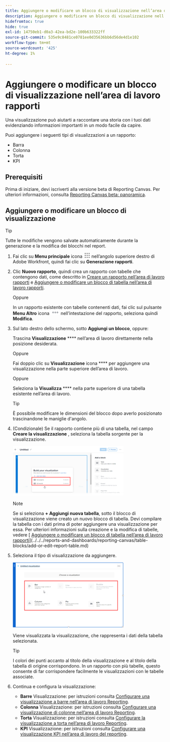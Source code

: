 ```yaml
---
title: Aggiungere o modificare un blocco di visualizzazione nell’area di lavoro rapporti
description: Aggiungere o modificare un blocco di visualizzazione nell’area di lavoro rapporti
hidefromtoc: true
hide: true
exl-id: 14750eb1-d0a3-42ea-bd2e-100b633322ff
source-git-commit: 535e9c8481ce0781ee0d35636bb6d56de4d1e102
workflow-type: tm+mt
source-wordcount: '425'
ht-degree: 1%

---
```


# Aggiungere o modificare un blocco di visualizzazione nell’area di lavoro rapporti

Una visualizzazione può aiutarti a raccontare una storia con i tuoi dati evidenziando informazioni importanti in un modo facile da capire.

Puoi aggiungere i seguenti tipi di visualizzazioni a un rapporto:

* Barra
* Colonna
* Torta
* KPI

## Prerequisiti

Prima di iniziare, devi iscriverti alla versione beta di Reporting Canvas. Per ulteriori informazioni, consulta [Reporting Canvas beta: panoramica](/help/quicksilver/product-announcements/betas/canvas-dashboards-beta/reporting-canvas-beta-overview.md).

## Aggiungere o modificare un blocco di visualizzazione

>[!TIP]
>
>Tutte le modifiche vengono salvate automaticamente durante la generazione e la modifica dei blocchi nel report.

1. Fai clic su **Menu principale** icona ![](assets/main-menu-icon.png) nell’angolo superiore destro di Adobe Workfront, quindi fai clic su **Generazione rapporti**.
1. Clic **Nuovo rapporto**, quindi crea un rapporto con tabelle che contengono dati, come descritto in [Creare un rapporto nell’area di lavoro rapporti](../../../reports-and-dashboards/reporting-canvas/manage-reports/build-report.md) e [Aggiungere o modificare un blocco di tabella nell’area di lavoro rapporti](../../../reports-and-dashboards/reporting-canvas/table-blocks/add-or-edit-report-table.md).

   Oppure

   In un rapporto esistente con tabelle contenenti dati, fai clic sul pulsante **Menu Altro** icona ![](assets/more-icon.png) nell’intestazione del rapporto, seleziona quindi **Modifica**.

1. Sul lato destro dello schermo, sotto **Aggiungi un blocco**, oppure:

   Trascina **Visualizzazione** **** nell’area di lavoro direttamente nella posizione desiderata.

   Oppure

   Fai doppio clic su **Visualizzazione** icona **** per aggiungere una visualizzazione nella parte superiore dell’area di lavoro.

   Oppure

   Seleziona la **Visualizza** **** nella parte superiore di una tabella esistente nell’area di lavoro.

   >[!TIP]
   >
   >È possibile modificare le dimensioni del blocco dopo averlo posizionato trascinandone le maniglie d&#39;angolo.

1. (Condizionale) Se il rapporto contiene più di una tabella, nel campo **Creare la visualizzazione** , seleziona la tabella sorgente per la visualizzazione.

   ![](assets/select-table-on-vis-350x155.png)

   >[!NOTE]
   >
   >Se si seleziona **+ Aggiungi nuova tabella**, sotto il blocco di visualizzazione viene creato un nuovo blocco di tabella. Devi compilare la tabella con i dati prima di poter aggiungere una visualizzazione per essa. Per ulteriori informazioni sulla creazione e la modifica di tabelle, vedere [ [Aggiungere o modificare un blocco di tabella nell’area di lavoro rapporti](../../../reports-and-dashboards/reporting-canvas/table-blocks/add-or-edit-report-table.md)](../../../reports-and-dashboards/reporting-canvas/table-blocks/add-or-edit-report-table.md)

1. Seleziona il tipo di visualizzazione da aggiungere.

   ![](assets/select-vis-type-350x205.png)

   Viene visualizzata la visualizzazione, che rappresenta i dati della tabella selezionata.

   >[!TIP]
   >
   >I colori dei punti accanto al titolo della visualizzazione e al titolo della tabella di origine corrispondono. In un rapporto con più tabelle, questo consente di far corrispondere facilmente le visualizzazioni con le tabelle associate.

1. Continua e configura la visualizzazione:

   * **Barre** Visualizzazione: per istruzioni consulta [Configurare una visualizzazione a barre nell’area di lavoro Reporting](../../../reports-and-dashboards/reporting-canvas/visualization-blocks/configure-bar-visualization.md#bar).
   * **Colonna** Visualizzazione: per istruzioni consulta [Configurare una visualizzazione di colonne nell’area di lavoro Reporting](../../../reports-and-dashboards/reporting-canvas/visualization-blocks/configure-column-visualization.md).
   * **Torta** Visualizzazione: per istruzioni consulta [Configurare la visualizzazione a torta nell’area di lavoro Reporting](../../../reports-and-dashboards/reporting-canvas/visualization-blocks/configure-pie-visualization.md).
   * **KPI** Visualizzazione: per istruzioni consulta [Configurare una visualizzazione KPI nell’area di lavoro del reporting](../../../reports-and-dashboards/reporting-canvas/visualization-blocks/configure-kpi-visualization.md).
